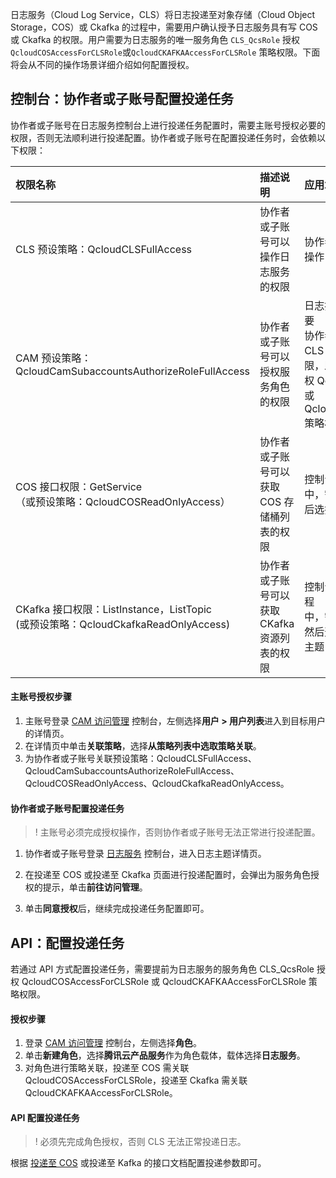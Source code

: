 日志服务（Cloud Log Service，CLS）将日志投递至对象存储（Cloud Object Storage，COS）或 Ckafka 的过程中，需要用户确认授予日志服务具有写 COS 或 Ckafka 的权限。用户需要为日志服务的唯一服务角色 `CLS_QcsRole` 授权 `QcloudCOSAccessForCLSRole`或`QcloudCKAFKAAccessForCLSRole` 策略权限。下面将会从不同的操作场景详细介绍如何配置授权。

## 控制台：协作者或子账号配置投递任务

协作者或子账号在日志服务控制台上进行投递任务配置时，需要主账号授权必要的权限，否则无法顺利进行投递配置。协作者或子账号在配置投递任务时，会依赖以下权限：

| 权限名称                                                     | 描述说明                                     | 应用场景                                                     |
| :----------------------------------------------------------- | :------------------------------------------- | :----------------------------------------------------------- |
| CLS 预设策略：QcloudCLSFullAccess                            | 协作者或子账号可以操作日志服务的权限         | 协作者或子账号需要此权限才能<br>操作日志服务进行投递任务的配置  |
| CAM 预设策略：QcloudCamSubaccountsAuthorizeRoleFullAccess    | 协作者或子账号可以授权服务角色的权限         | 日志投递至 COS 或 Ckafka 时，需要<br>协作者或子账号确认角色授权，使 CLS 具有写 COS 或写 Ckafka 的权限，即为服务角色 CLS_QcsRole 授权 QcloudCOSAccessForCLSRole 或 QcloudCKAFKAAccessForCLSRole 策略权限 |
| COS 接口权限：GetService<br>（或预设策略：QcloudCOSReadOnlyAccess） | 协作者或子账号可以获取 COS 存储桶列表的权限  | 控制台配置投递至 COS 任务的过程<br>中，需要拉取 COS 存储桶列表，然后选择投递的目标存储桶 |
| CKafka 接口权限：ListInstance，ListTopic<br>(或预设策略：QcloudCkafkaReadOnlyAccess) | 协作者或子账号可以获取 CKafka 资源列表的权限 | 控制台配置投递至 Ckafka 任务的过程<br>中，需要拉取 CKafka 的资源列表，然后选择投递的目标 Ckafka 实例的主题 |

#### 主账号授权步骤

1. 主账号登录 [CAM 访问管理](https://console.cloud.tencent.com/cam/overview) 控制台，左侧选择**用户 > 用户列表**进入到目标用户的详情页。
2. 在详情页中单击**关联策略**，选择**从策略列表中选取策略关联**。
3. 为协作者或子账号关联预设策略：QcloudCLSFullAccess、QcloudCamSubaccountsAuthorizeRoleFullAccess、QcloudCOSReadOnlyAccess、QcloudCkafkaReadOnlyAccess。

#### 协作者或子账号配置投递任务


>! 主账号必须完成授权操作，否则协作者或子账号无法正常进行投递配置。

1. 协作者或子账号登录 [日志服务](https://console.cloud.tencent.com/cls/overview?region=ap-guangzhou) 控制台，进入日志主题详情页。
2. 在投递至 COS 或投递至 Ckafka 页面进行投递配置时，会弹出为服务角色授权的提示，单击**前往访问管理**。

3. 单击**同意授权**后，继续完成投递任务配置即可。


## API：配置投递任务

若通过 API 方式配置投递任务，需要提前为日志服务的服务角色 CLS_QcsRole 授权 QcloudCOSAccessForCLSRole 或 QcloudCKAFKAAccessForCLSRole 策略权限。

#### 授权步骤

1. 登录 [CAM 访问管理](https://console.cloud.tencent.com/cam/overview) 控制台，左侧选择**角色**。
2. 单击**新建角色**，选择**腾讯云产品服务**作为角色载体，载体选择**日志服务**。
3. 对角色进行策略关联，投递至 COS 需关联 QcloudCOSAccessForCLSRole，投递至 Ckafka 需关联 QcloudCKAFKAAccessForCLSRole。

#### API 配置投递任务



>! 必须先完成角色授权，否则 CLS 无法正常投递日志。

根据 [投递至 COS](https://intl.cloud.tencent.com/document/product/614/16890) 或投递至 Kafka 的接口文档配置投递参数即可。
